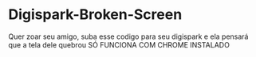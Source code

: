 # Digispark-Broken-Screen
Quer zoar seu amigo, suba esse codigo para seu digispark e ela pensará que a tela dele quebrou
SÓ FUNCIONA COM CHROME INSTALADO
